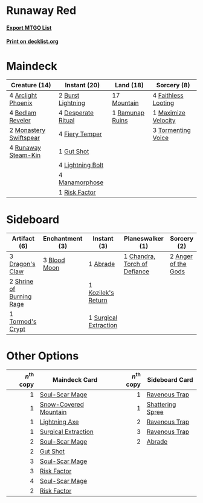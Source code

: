 # Runaway Red

#### [Export MTGO List](../collection/Runaway%20Red/Runaway%20Red.txt)
#### [Print on decklist.org](http://decklist.org/?deckmain=4%09Arclight%20Phoenix%0A4%09Bedlam%20Reveler%0A2%09Burst%20Lightning%0A4%09Desperate%20Ritual%0A4%09Faithless%20Looting%0A4%09Fiery%20Temper%0A1%09Gut%20Shot%0A4%09Lightning%20Bolt%0A4%09Manamorphose%0A1%09Maximize%20Velocity%0A2%09Monastery%20Swiftspear%0A17%09Mountain%0A1%09Ramunap%20Ruins%0A1%09Risk%20Factor%0A4%09Runaway%20Steam-Kin%0A3%09Tormenting%20Voice&deckside=1%09Abrade%0A2%09Anger%20of%20the%20Gods%0A3%09Blood%20Moon%0A1%09Chandra,%20Torch%20of%20Defiance%0A3%09Dragon's%20Claw%0A1%09Kozilek's%20Return%0A2%09Shrine%20of%20Burning%20Rage%0A1%09Surgical%20Extraction%0A1%09Tormod's%20Crypt)
# Maindeck

|                                          Creature (14)                                          |                                        Instant (20)                                         |                                        Land (18)                                         |                                         Sorcery (8)                                          |
|-------------------------------------------------------------------------------------------------|---------------------------------------------------------------------------------------------|------------------------------------------------------------------------------------------|----------------------------------------------------------------------------------------------|
|4 [Arclight Phoenix](http://gatherer.wizards.com/Pages/Card/Details.aspx?multiverseid=452841)    |2 [Burst Lightning](http://gatherer.wizards.com/Pages/Card/Details.aspx?multiverseid=397662) |17 [Mountain](http://gatherer.wizards.com/Pages/Card/Details.aspx?multiverseid=439604)    |4 [Faithless Looting](http://gatherer.wizards.com/Pages/Card/Details.aspx?multiverseid=413670)|
|4 [Bedlam Reveler](http://gatherer.wizards.com/Pages/Card/Details.aspx?multiverseid=414415)      |4 [Desperate Ritual](http://gatherer.wizards.com/Pages/Card/Details.aspx?multiverseid=370546)|1 [Ramunap Ruins](http://gatherer.wizards.com/Pages/Card/Details.aspx?multiverseid=430870)|1 [Maximize Velocity](http://gatherer.wizards.com/Pages/Card/Details.aspx?multiverseid=452861)|
|2 [Monastery Swiftspear](http://gatherer.wizards.com/Pages/Card/Details.aspx?multiverseid=438706)|4 [Fiery Temper](http://gatherer.wizards.com/Pages/Card/Details.aspx?multiverseid=108880)    |                                                                                          |3 [Tormenting Voice](http://gatherer.wizards.com/Pages/Card/Details.aspx?multiverseid=438716) |
|4 [Runaway Steam-Kin](http://gatherer.wizards.com/Pages/Card/Details.aspx?multiverseid=452865)   |1 [Gut Shot](http://gatherer.wizards.com/Pages/Card/Details.aspx?multiverseid=397673)        |                                                                                          |                                                                                              |
|                                                                                                 |4 [Lightning Bolt](http://gatherer.wizards.com/Pages/Card/Details.aspx?multiverseid=234704)  |                                                                                          |                                                                                              |
|                                                                                                 |4 [Manamorphose](http://gatherer.wizards.com/Pages/Card/Details.aspx?multiverseid=370568)    |                                                                                          |                                                                                              |
|                                                                                                 |1 [Risk Factor](http://gatherer.wizards.com/Pages/Card/Details.aspx?multiverseid=452863)     |                                                                                          |                                                                                              |


# Sideboard

|                                           Artifact (6)                                            |                                    Enchantment (3)                                    |                                          Instant (3)                                           |                                           Planeswalker (1)                                            |                                         Sorcery (2)                                          |
|---------------------------------------------------------------------------------------------------|---------------------------------------------------------------------------------------|------------------------------------------------------------------------------------------------|-------------------------------------------------------------------------------------------------------|----------------------------------------------------------------------------------------------|
|3 [Dragon's Claw](http://gatherer.wizards.com/Pages/Card/Details.aspx?multiverseid=243481)         |3 [Blood Moon](http://gatherer.wizards.com/Pages/Card/Details.aspx?multiverseid=370419)|1 [Abrade](http://gatherer.wizards.com/Pages/Card/Details.aspx?multiverseid=430772)             |1 [Chandra, Torch of Defiance](http://gatherer.wizards.com/Pages/Card/Details.aspx?multiverseid=417683)|2 [Anger of the Gods](http://gatherer.wizards.com/Pages/Card/Details.aspx?multiverseid=438682)|
|2 [Shrine of Burning Rage](http://gatherer.wizards.com/Pages/Card/Details.aspx?multiverseid=218018)|                                                                                       |1 [Kozilek's Return](http://gatherer.wizards.com/Pages/Card/Details.aspx?multiverseid=407608)   |                                                                                                       |                                                                                              |
|1 [Tormod's Crypt](http://gatherer.wizards.com/Pages/Card/Details.aspx?multiverseid=389723)        |                                                                                       |1 [Surgical Extraction](http://gatherer.wizards.com/Pages/Card/Details.aspx?multiverseid=397706)|                                                                                                       |                                                                                              |


# Other Options

|*n*<sup>th</sup> copy|                                         Maindeck Card                                          |*n*<sup>th</sup> copy|                                      Sideboard Card                                      |
|--------------------:|------------------------------------------------------------------------------------------------|--------------------:|------------------------------------------------------------------------------------------|
|                    1|[Soul-Scar Mage](http://gatherer.wizards.com/Pages/Card/Details.aspx?multiverseid=426850)       |                    1|[Ravenous Trap](http://gatherer.wizards.com/Pages/Card/Details.aspx?multiverseid=197537)  |
|                    1|[Snow-Covered Mountain](http://gatherer.wizards.com/Pages/Card/Details.aspx?multiverseid=184814)|                    1|[Shattering Spree](http://gatherer.wizards.com/Pages/Card/Details.aspx?multiverseid=97233)|
|                    1|[Lightning Axe](http://gatherer.wizards.com/Pages/Card/Details.aspx?multiverseid=113567)        |                    2|[Ravenous Trap](http://gatherer.wizards.com/Pages/Card/Details.aspx?multiverseid=197537)  |
|                    1|[Surgical Extraction](http://gatherer.wizards.com/Pages/Card/Details.aspx?multiverseid=397706)  |                    3|[Ravenous Trap](http://gatherer.wizards.com/Pages/Card/Details.aspx?multiverseid=197537)  |
|                    2|[Soul-Scar Mage](http://gatherer.wizards.com/Pages/Card/Details.aspx?multiverseid=426850)       |                    2|[Abrade](http://gatherer.wizards.com/Pages/Card/Details.aspx?multiverseid=430772)         |
|                    2|[Gut Shot](http://gatherer.wizards.com/Pages/Card/Details.aspx?multiverseid=397673)             |                     |                                                                                          |
|                    3|[Soul-Scar Mage](http://gatherer.wizards.com/Pages/Card/Details.aspx?multiverseid=426850)       |                     |                                                                                          |
|                    3|[Risk Factor](http://gatherer.wizards.com/Pages/Card/Details.aspx?multiverseid=452863)          |                     |                                                                                          |
|                    4|[Soul-Scar Mage](http://gatherer.wizards.com/Pages/Card/Details.aspx?multiverseid=426850)       |                     |                                                                                          |
|                    2|[Risk Factor](http://gatherer.wizards.com/Pages/Card/Details.aspx?multiverseid=452863)          |                     |                                                                                          |


